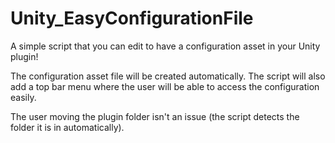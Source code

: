 # Unity_EasyConfigurationFile
A simple script that you can edit to have a configuration asset in your Unity plugin!

The configuration asset file will be created automatically.
The script will also add a top bar menu where the user will be able to access the configuration easily.

The user moving the plugin folder isn't an issue (the script detects the folder it is in automatically).
